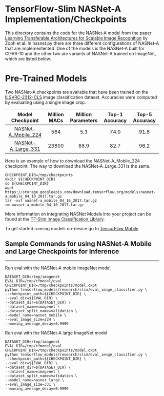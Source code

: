 # TensorFlow-Slim NASNet-A Implementation/Checkpoints
This directory contains the code for the NASNet-A model from the paper
[Learning Transferable Architectures for Scalable Image Recognition](https://arxiv.org/abs/1707.07012) by Zoph et al.
In nasnet.py there are three different configurations of NASNet-A that are implementented. One of the models is the NASNet-A built for CIFAR-10 and the
other two are variants of NASNet-A trained on ImageNet, which are listed below.

# Pre-Trained Models
Two NASNet-A checkpoints are available that have been trained on the
[ILSVRC-2012-CLS](http://www.image-net.org/challenges/LSVRC/2012/)
image classification dataset. Accuracies were computed by evaluating using a single image crop.

Model Checkpoint | Million MACs | Million Parameters | Top-1 Accuracy| Top-5 Accuracy |
:----:|:------------:|:----------:|:-------:|:-------:|
[NASNet-A_Mobile_224](https://storage.googleapis.com/download.tensorflow.org/models/nasnet-a_mobile_04_10_2017.tar.gz)|564|5.3|74.0|91.6|
[NASNet-A_Large_331](https://storage.googleapis.com/download.tensorflow.org/models/nasnet-a_large_04_10_2017.tar.gz)|23800|88.9|82.7|96.2|


Here is an example of how to download the NASNet-A_Mobile_224 checkpoint. The way to download the NASNet-A_Large_331 is the same.

```shell
CHECKPOINT_DIR=/tmp/checkpoints
mkdir ${CHECKPOINT_DIR}
cd ${CHECKPOINT_DIR}
wget https://storage.googleapis.com/download.tensorflow.org/models/nasnet-a_mobile_04_10_2017.tar.gz
tar -xvf nasnet-a_mobile_04_10_2017.tar.gz
rm nasnet-a_mobile_04_10_2017.tar.gz
```
More information on integrating NASNet Models into your project can be found at the [TF-Slim Image Classification Library](https://github.com/tensorflow/models/blob/master/research/slim/README.md).

To get started running models on-device go to [TensorFlow Mobile](https://www.tensorflow.org/mobile/).

## Sample Commands for using NASNet-A Mobile and Large Checkpoints for Inference
-------
Run eval with the NASNet-A mobile ImageNet model

```shell
DATASET_DIR=/tmp/imagenet
EVAL_DIR=/tmp/tfmodel/eval
CHECKPOINT_DIR=/tmp/checkpoints/model.ckpt
python tensorflow_models/research/slim/eval_image_classifier.py \
--checkpoint_path=${CHECKPOINT_DIR} \
--eval_dir=${EVAL_DIR} \
--dataset_dir=${DATASET_DIR} \
--dataset_name=imagenet \
--dataset_split_name=validation \
--model_name=nasnet_mobile \
--eval_image_size=224 \
--moving_average_decay=0.9999
```

Run eval with the NASNet-A large ImageNet model

```shell
DATASET_DIR=/tmp/imagenet
EVAL_DIR=/tmp/tfmodel/eval
CHECKPOINT_DIR=/tmp/checkpoints/model.ckpt
python tensorflow_models/research/slim/eval_image_classifier.py \
--checkpoint_path=${CHECKPOINT_DIR} \
--eval_dir=${EVAL_DIR} \
--dataset_dir=${DATASET_DIR} \
--dataset_name=imagenet \
--dataset_split_name=validation \
--model_name=nasnet_large \
--eval_image_size=331 \
--moving_average_decay=0.9999
```
